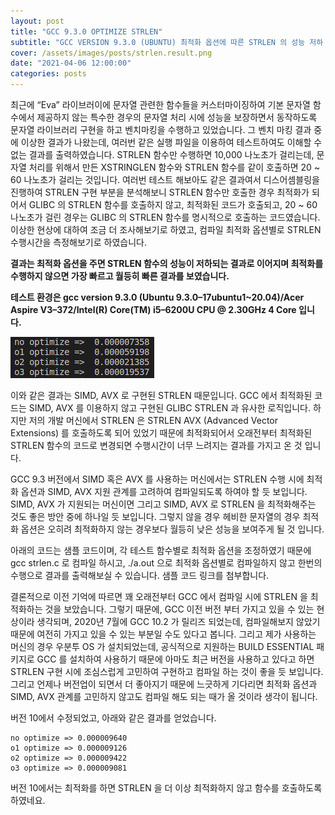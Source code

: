 ```yaml
---
layout: post
title: "GCC 9.3.0 OPTIMIZE STRLEN"
subtitle: "GCC VERSION 9.3.0 (UBUNTU) 최적화 옵션에 따른 STRLEN 의 성능 저하 — 버전 10에서 FIX"
cover: /assets/images/posts/strlen.result.png
date: "2021-04-06 12:00:00"
categories: posts
---
```


최근에 “Eva” 라이브러이에 문자열 관련한 함수들을 커스터마이징하여 기본 문자열 함수에서 제공하지 않는 특수한 경우의 문자열 처리 시에 성능을 보장하면서 동작하도록 문자열 라이브러리 구현을 하고 벤치마킹을 수행하고 있었습니다. 그 벤치 마킹 결과 중에 이상한 결과가 나왔는데, 여러번 같은 실행 파일을 이용하여 테스트하여도 이해할 수 없는 결과를 출력하였습니다. STRLEN 함수만 수행하면 10,000 나노초가 걸리는데, 문자열 처리를 위해서 만든 XSTRINGLEN 함수와 STRLEN 함수를 같이 호출하면 20 ~ 60 나노초가 걸리는 것입니다. 여러번 테스트 해보아도 같은 결과여서 디스어셈블링을 진행하여 STRLEN 구현 부분을 분석해보니 STRLEN 함수만 호출한 경우 최적화가 되어서 GLIBC 의 STRLEN 함수를 호출하지 않고, 최적화된 코드가 호출되고, 20 ~ 60 나노초가 걸린 경우는 GLIBC 의 STRLEN 함수를 명시적으로 호출하는 코드였습니다. 이상한 현상에 대하여 조금 더 조사해보기로 하였고, 컴파일 최적화 옵션별로 STRLEN 수행시간을 측정해보기로 하였습니다.

__결과는 최적화 옵션을 주면 STRLEN 함수의 성능이 저하되는 결과로 이어지며 최적화를 수행하지 않으면 가장 빠르고 월등히 빠른 결과를 보였습니다.__

__테스트 환경은 gcc version 9.3.0 (Ubuntu 9.3.0–17ubuntu1~20.04)/Acer Aspire V3–372/Intel(R) Core(TM) i5–6200U CPU @ 2.30GHz 4 Core 입니다.__

<img src="/assets/images/posts/strlen.result.png">

이와 같은 결과는 SIMD, AVX 로 구현된 STRLEN 때문입니다. GCC 에서 최적화된 코드는 SIMD, AVX 를 이용하지 않고 구현된 GLIBC STRLEN 과 유사한 로직입니다. 하지만 저의 개발 머신에서 STRLEN 은 STRLEN AVX (Advanced Vector Extensions) 를 호출하도록 되어 있었기 때문에 최적화되어서 오래전부터 최적화된 STRLEN 함수의 코드로 변경되면 수행시간이 너무 느려지는 결과를 가지고 온 것 입니다.

GCC 9.3 버전에서 SIMD 혹은 AVX 를 사용하는 머신에서는 STRLEN 수행 시에 최적화 옵션과 SIMD, AVX 지원 관계를 고려하여 컴파일되도록 하여야 할 듯 보입니다. SIMD, AVX 가 지원되는 머신이면 그리고 SIMD, AVX 로 STRLEN 을 최적화해주는 것도 좋은 방안 중에 하나일 듯 보입니다. 그렇지 않을 경우 헤비한 문자열의 경우 최적화 옵션은 오히려 최적화하지 않는 경우보다 월등히 낮은 성능을 보여주게 될 것 입니다.

아래의 코드는 샘플 코드이며, 각 테스트 함수별로 최적화 옵션을 조정하였기 때문에 gcc strlen.c 로 컴파일 하시고, ./a.out 으로 최적화 옵션별로 컴파일하지 않고 한번의 수행으로 결과를 출력해보실 수 있습니다. 샘플 코드 링크를 첨부합니다.

결론적으로 이전 기억에 따르면 꽤 오래전부터 GCC 에서 컴파일 시에 STRLEN 을 최적화하는 것을 보았습니다. 그렇기 때문에, GCC 이전 버전 부터 가지고 있을 수 있는 현상이라 생각되며, 2020년 7월에 GCC 10.2 가 릴리즈 되었는데, 컴파일해보지 않았기 때문에 여전히 가지고 있을 수 있는 부분일 수도 있다고 봅니다. 그리고 제가 사용하는 머신의 경우 우분투 OS 가 설치되었는데, 공식적으로 지원하는 BUILD ESSENTIAL 패키지로 GCC 를 설치하여 사용하기 때문에 아마도 최근 버전을 사용하고 있다고 하면 STRLEN 구현 시에 조심스럽게 고민하여 구현하고 컴파일 하는 것이 좋을 듯 보입니다. 그리고 언제나 버전업이 되면서 더 좋아지기 때문에 느긋하게 기다리면 최적화 옵션과 SIMD, AVX 관계를 고민하지 않고도 컴파일 해도 되는 때가 올 것이라 생각이 됩니다.

버전 10에서 수정되었고, 아래와 같은 결과를 얻었습니다.

```
no optimize => 0.000009640
o1 optimize => 0.000009126
o2 optimize => 0.000009422
o3 optimize => 0.000009081
```

버전 10에서는 최적화를 하면 STRLEN 을 더 이상 최적화하지 않고 함수를 호출하도록 하였네요.
